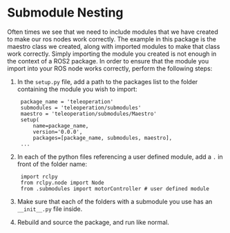 # Submodule Nesting

Often times we see that we need to include modules that we have created to make our ros nodes work correctly. The example in this package is the maestro class we created, along with imported modules to make that class work correctly. Simply importing the module you created is not enough in the context of a ROS2 package. In order to ensure that the module you import into your ROS node works correctly, perform the following steps:

1. In the `setup.py` file, add a path to the packages list to the folder containing the module you wish to import:

   ```
    package_name = 'teleoperation'
    submodules = 'teleoperation/submodules'
    maestro = 'teleoperation/submodules/Maestro'
    setup(
        name=package_name,
        version='0.0.0',
        packages=[package_name, submodules, maestro],
    ...
   ```

2. In each of the python files referencing a user defined module, add a `.` in front of the folder name:

   ```
    import rclpy
    from rclpy.node import Node
    from .submodules import motorController # user defined module
   ```

3. Make sure that each of the folders with a submodule you use has an `__init__.py` file inside.

4. Rebuild and source the package, and run like normal.
